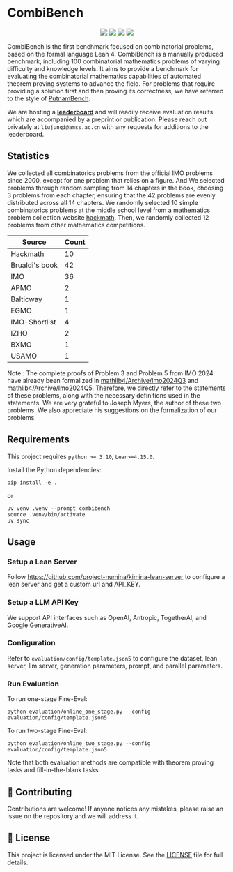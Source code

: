 # CombiBench

<p align="center">
    <a href="https://huggingface.co/datasets/AI-MO/CombiBench"><img src="https://img.shields.io/badge/🤗-huggingface-FFD21E"></a>
    <a href="https://moonshotai.github.io/CombiBench/"><img src="https://img.shields.io/badge/%F0%9F%A4%96-website-87CEEB"></a>
    <a href="https://moonshotai.github.io/CombiBench/leaderboard.html"><img src="https://img.shields.io/badge/🏆-leaderboard-%23ff8811"></a>
    <a href="https://arxiv.org/abs/2505.03171"><img src="https://img.shields.io/badge/arXiv-2505.03171-b31b1b.svg"></a>
</p>

CombiBench is the first benchmark focused on combinatorial problems, based on the formal language Lean 4. CombiBench is a manually produced benchmark, including 100 combinatorial mathematics problems of varying difficulty and knowledge levels. It aims to provide a benchmark for evaluating the combinatorial mathematics capabilities of automated theorem proving systems to advance the field. For problems that require providing a solution first and then proving its correctness, we have referred to the style of [PutnamBench](https://github.com/trishullab/PutnamBench).

We are hosting a [**leaderboard**](https://moonshotai.github.io/CombiBench/leaderboard.html) and will readily receive evaluation results which are accompanied by a preprint or publication. Please reach out privately at `liujunqi@amss.ac.cn` with any requests for additions to the leaderboard. 

## Statistics 

We collected all combinatorics problems from the official IMO problems since 2000, except for one problem that relies on a figure. And We selected problems through random sampling from 14 chapters in the book, choosing 3 problems from each chapter, ensuring that the 42 problems are evenly distributed across all 14 chapters. We randomly selected 10 simple combinatorics problems at the middle school level from a mathematics problem collection website [hackmath](https://www.hackmath.net/). Then, we randomly collected 12 problems from other mathematics competitions.

| Source           | Count          | 
| ---------------- | -------------- | 
| Hackmath         | 10             |
| Brualdi's book   | 42             |
| IMO              | 36             |
| APMO             | 2              |
| Balticway        | 1              |
| EGMO             | 1              |
| IMO-Shortlist    | 4              |
| IZHO             | 2              |
| BXMO             | 1              |
| USAMO            | 1              |


Note : The complete proofs of Problem 3 and Problem 5 from IMO 2024 have already been formalized in [mathlib4/Archive/Imo2024Q3](https://leanprover-community.github.io/mathlib4_docs/Archive/Imo/Imo2024Q3.html) and [mathlib4/Archive/Imo2024Q5](https://leanprover-community.github.io/mathlib4_docs/Archive/Imo/Imo2024Q5.html). Therefore, we directly refer to the statements of these problems, along with the necessary definitions used in the statements. We are very grateful to Joseph Myers, the author of these two problems. We also appreciate his suggestions on the formalization of our problems.

## Requirements

This project requires `python >= 3.10`, `Lean>=4.15.0`.

Install the Python dependencies:

```
pip install -e .
```

or

```
uv venv .venv --prompt combibench
source .venv/bin/activate
uv sync
```

## Usage
### Setup a Lean Server

Follow https://github.com/project-numina/kimina-lean-server to configure a lean server and get a custom url and API_KEY.

### Setup a LLM API Key

We support API interfaces such as OpenAI, Antropic, TogetherAI, and Google GenerativeAI.

### Configuration

Refer to `evaluation/config/template.json5` to configure the dataset, lean server, llm server, generation parameters, prompt, and parallel parameters.

### Run Evaluation

To run one-stage Fine-Eval:

```
python evaluation/online_one_stage.py --config evaluation/config/template.json5
```

To run two-stage Fine-Eval:

```
python evaluation/online_two_stage.py --config evaluation/config/template.json5
```

Note that both evaluation methods are compatible with theorem proving tasks and fill-in-the-blank tasks.

## 🙌 Contributing

Contributions are welcome! If anyone notices any mistakes, please raise an issue on the repository and we will address it.

## 📝 License

This project is licensed under the MIT License. See the [LICENSE](./LICENSE) file for full details.